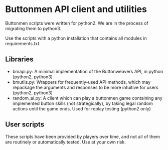 # Buttonmen API client and utilities

Buttonmen scripts were written for python2.  We are in the process of migrating them to python3.

Use the scripts with a python installation that contains all modules in requirements.txt.

## Libraries

* bmapi.py: A minimal implementation of the Buttonweavers API, in python (python2, python3)
* bmutils.py: Wrappers for frequently-used API methods, which may repackage the arguments and responses to be more intuitive for users (python2, python3)
* random_ai.py: A client which can play a buttonmen game containing any implemented button skills (not strategically), by taking legal random actions until the game ends.  Used for replay testing (python2 only)

## User scripts

These scripts have been provided by players over time, and not all of them are routinely or automatically tested.  Use at your own risk.
